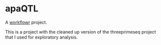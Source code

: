 # apaQTL

A [workflowr][] project.

[workflowr]: https://github.com/jdblischak/workflowr


This is a project with the cleaned up version of the threeprimeseq project that I used for exploratory analysis. 
